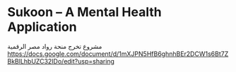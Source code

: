 # Sukoon – A Mental Health Application
مشروع تخرج منحة رواد مصر الرقمية
https://docs.google.com/document/d/1mXJPN5HfB6ghnhBEr2DCW1s6Bt7ZBkBlLhbUZC32IDo/edit?usp=sharing  

